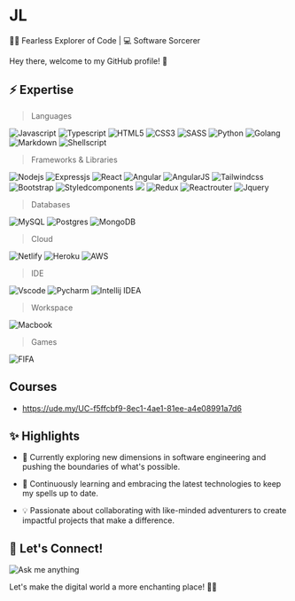 # JL
🚀✨ Fearless Explorer of Code | 💻 Software Sorcerer

Hey there, welcome to my GitHub profile! 👋

## ⚡️ Expertise

> Languages

![Javascript](https://img.shields.io/badge/JavaScript-F7DF1E?style=for-the-badge&logo=javascript&logoColor=black) ![Typescript](https://img.shields.io/badge/TypeScript-007ACC?style=for-the-badge&logo=typescript&logoColor=white) ![HTML5](https://img.shields.io/badge/HTML5-E34F26?style=for-the-badge&logo=html5&logoColor=white) ![CSS3](https://img.shields.io/badge/CSS3-1572B6?style=for-the-badge&logo=css3&logoColor=white) ![SASS](https://img.shields.io/badge/Sass-CC6699?style=for-the-badge&logo=sass&logoColor=white) ![Python](https://img.shields.io/badge/Python-14354C?style=for-the-badge&logo=python&logoColor=white) ![Golang](https://img.shields.io/badge/Go-00ADD8?style=for-the-badge&logo=go&logoColor=white) ![Markdown](https://img.shields.io/badge/Markdown-000000?style=for-the-badge&logo=markdown&logoColor=white) ![Shellscript](https://img.shields.io/badge/Shell_Script-121011?style=for-the-badge&logo=gnu-bash&logoColor=white)

> Frameworks & Libraries

![Nodejs](https://img.shields.io/badge/Node.js-43853D?style=for-the-badge&logo=node.js&logoColor=white) ![Expressjs](https://img.shields.io/badge/Express.js-404D59?style=for-the-badge) ![React](https://img.shields.io/badge/React-20232A?style=for-the-badge&logo=react&logoColor=61DAFB) ![Angular](https://img.shields.io/badge/Angular-DD0031?style=for-the-badge&logo=angular&logoColor=white) ![AngularJS](https://img.shields.io/badge/AngularJS-E23237?style=for-the-badge&logo=angularjs&logoColor=white)
![Tailwindcss](https://img.shields.io/badge/Tailwind_CSS-38B2AC?style=for-the-badge&logo=tailwind-css&logoColor=white) ![Bootstrap](https://img.shields.io/badge/Bootstrap-563D7C?style=for-the-badge&logo=bootstrap&logoColor=white) ![Styledcomponents](https://img.shields.io/badge/styled--components-DB7093?style=for-the-badge&logo=styled-components&logoColor=white) ![](https://img.shields.io/badge/Material--UI-0081CB?style=for-the-badge&logo=material-ui&logoColor=white) ![Redux](https://img.shields.io/badge/Redux-593D88?style=for-the-badge&logo=redux&logoColor=white) ![Reactrouter](https://img.shields.io/badge/React_Router-CA4245?style=for-the-badge&logo=react-router&logoColor=white) ![Jquery](https://img.shields.io/badge/jQuery-0769AD?style=for-the-badge&logo=jquery&logoColor=white)

> Databases

![MySQL](https://img.shields.io/badge/MySQL-005C84?style=for-the-badge&logo=mysql&logoColor=white) ![Postgres](https://img.shields.io/badge/PostgreSQL-316192?style=for-the-badge&logo=postgresql&logoColor=white) ![MongoDB](https://img.shields.io/badge/MongoDB-4EA94B?style=for-the-badge&logo=mongodb&logoColor=white)


> Cloud

![Netlify](https://img.shields.io/badge/Netlify-00C7B7?style=for-the-badge&logo=netlify&logoColor=white) ![Heroku](https://img.shields.io/badge/Heroku-430098?style=for-the-badge&logo=heroku&logoColor=white) ![AWS](https://img.shields.io/badge/Amazon_AWS-232F3E?style=for-the-badge&logo=amazon-aws&logoColor=white)

> IDE

![Vscode](https://img.shields.io/badge/Visual_Studio_Code-0078D4?style=for-the-badge&logo=visual%20studio%20code&logoColor=white) ![Pycharm](https://img.shields.io/badge/PyCharm-000000.svg?&style=for-the-badge&logo=PyCharm&logoColor=white)
![Intellij IDEA](https://img.shields.io/badge/IntelliJ_IDEA-000000.svg?style=for-the-badge&logo=intellij-idea&logoColor=white)

> Workspace

![Macbook](https://img.shields.io/badge/Apple-MacBook_Pro_2012-999999?style=for-the-badge&logo=apple&logoColor=white)

> Games

![FIFA](https://img.shields.io/badge/FIFA-B7312F?style=for-the-badge&logo=fifa&logoColor=white)

## Courses

-  https://ude.my/UC-f5ffcbf9-8ec1-4ae1-81ee-a4e08991a7d6
 
## ✨ Highlights

- 🔭 Currently exploring new dimensions in software engineering and pushing the boundaries of what's possible.

- 🌱 Continuously learning and embracing the latest technologies to keep my spells up to date.

- 💡 Passionate about collaborating with like-minded adventurers to create impactful projects that make a difference.

## 🌟 Let's Connect!

![Ask me anything](	https://img.shields.io/badge/Ask%20me-anything-1abc9c.svg)

Let's make the digital world a more enchanting place! 🌌✨


